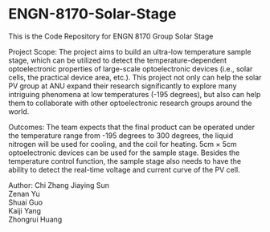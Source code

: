 # ENGN-8170-Solar-Stage
This is the Code Repository for ENGN 8170 Group Solar Stage

Project Scope:
The project aims to build an ultra-low temperature sample stage, which can be utilized to detect the temperature-dependent optoelectronic properties of large-scale optoelectronic devices (i.e., solar cells, the practical device area, etc.). This project not only can help the solar PV group at ANU expand their research significantly to explore many intriguing phenomena at low temperatures (-195 degrees), but also can help them to collaborate with other optoelectronic research groups around the world.

Outcomes:
The team expects that the final product can be operated under the temperature range from -195 degrees to 300 degrees, the liquid nitrogen will be used for cooling, and the coil for heating. 5cm × 5cm optoelectronic devices can be used for the sample stage. Besides the temperature control function, the sample stage also needs to have the ability to detect the real-time voltage and current curve of the PV cell.


Author:
Chi Zhang
Jiaying Sun		
Zenan Yu		
Shuai Guo		
Kaiji Yang		
Zhongrui Huang

